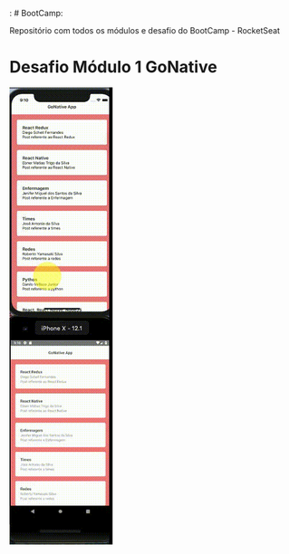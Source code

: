 : # BootCamp:

Repositório com todos os módulos e desafio do BootCamp - RocketSeat

# Desafio Módulo 1 GoNative

![Posts](Posts.gif)
